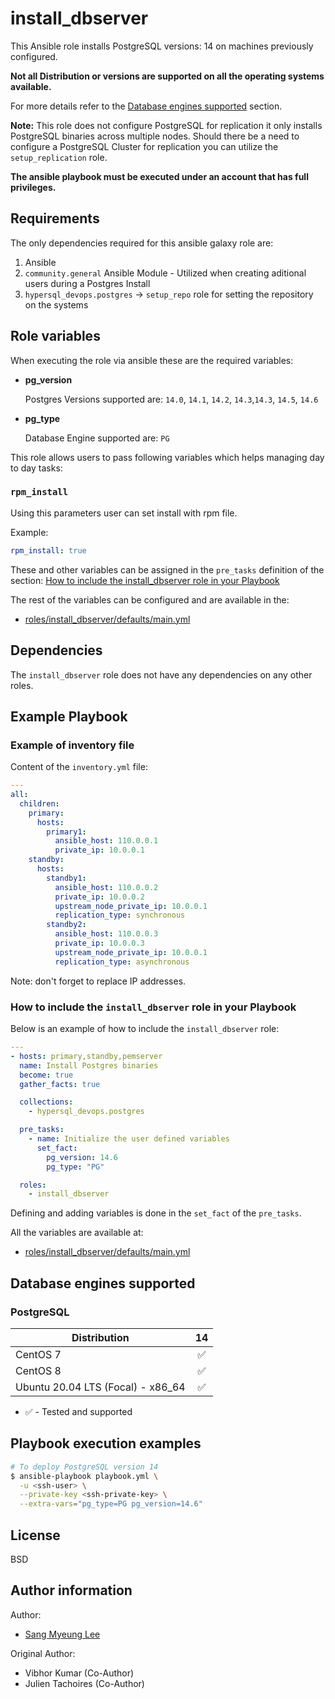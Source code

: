 # install_dbserver

This Ansible role installs PostgreSQL versions: 14 on machines previously configured.

**Not all Distribution or versions are supported on all the operating systems
available.**

For more details refer to the
[Database engines supported](#database-engines-supported) section.

**Note:**
This role does not configure PostgreSQL for replication it only installs PostgreSQL binaries across multiple nodes.
Should there be a need to configure a PostgreSQL Cluster for replication you can utilize the `setup_replication` role.

**The ansible playbook must be executed under an account that has full
privileges.**

## Requirements

The only dependencies required for this ansible galaxy role are:

1. Ansible
2. `community.general` Ansible Module - Utilized when creating aditional
   users during a Postgres Install
3. `hypersql_devops.postgres` -> `setup_repo` role for
   setting the repository on the systems

## Role variables

When executing the role via ansible these are the required variables:

- **pg_version**

  Postgres Versions supported are: `14.0`, `14.1`, `14.2`, `14.3`,`14.3`, `14.5`, `14.6`

- **pg_type**

  Database Engine supported are: `PG`

This role allows users to pass following variables which helps managing day to
day tasks:

### `rpm_install`

Using this parameters user can set install with rpm file.

Example:

```yaml
rpm_install: true
```

These and other variables can be assigned in the `pre_tasks` definition of the
section: [How to include the install_dbserver role in your Playbook](#how-to-include-the-install_dbserver-role-in-your-playbook)

The rest of the variables can be configured and are available in the:

- [roles/install_dbserver/defaults/main.yml](./defaults/main.yml)

## Dependencies

The `install_dbserver` role does not have any dependencies on any other roles.

## Example Playbook

### Example of inventory file

Content of the `inventory.yml` file:

```yaml
---
all:
  children:
    primary:
      hosts:
        primary1:
          ansible_host: 110.0.0.1
          private_ip: 10.0.0.1
    standby:
      hosts:
        standby1:
          ansible_host: 110.0.0.2
          private_ip: 10.0.0.2
          upstream_node_private_ip: 10.0.0.1
          replication_type: synchronous
        standby2:
          ansible_host: 110.0.0.3
          private_ip: 10.0.0.3
          upstream_node_private_ip: 10.0.0.1
          replication_type: asynchronous
```

Note: don't forget to replace IP addresses.

### How to include the `install_dbserver` role in your Playbook

Below is an example of how to include the `install_dbserver` role:

```yaml
---
- hosts: primary,standby,pemserver
  name: Install Postgres binaries
  become: true
  gather_facts: true

  collections:
    - hypersql_devops.postgres

  pre_tasks:
    - name: Initialize the user defined variables
      set_fact:
        pg_version: 14.6
        pg_type: "PG"

  roles:
    - install_dbserver
```

Defining and adding variables is done in the `set_fact` of the `pre_tasks`.

All the variables are available at:

- [roles/install_dbserver/defaults/main.yml](./defaults/main.yml)

## Database engines supported

### PostgreSQL

| Distribution                      |         14         |
| --------------------------------- | :----------------: |
| CentOS 7                          | :white_check_mark: |
| CentOS 8                          | :white_check_mark: |
| Ubuntu 20.04 LTS (Focal) - x86_64 | :white_check_mark: |

- :white_check_mark: - Tested and supported

## Playbook execution examples

```bash
# To deploy PostgreSQL version 14
$ ansible-playbook playbook.yml \
  -u <ssh-user> \
  --private-key <ssh-private-key> \
  --extra-vars="pg_type=PG pg_version=14.6"
```

## License

BSD

## Author information

Author:

- [Sang Myeung Lee](https://github.com/sungmu1)

Original Author:

- Vibhor Kumar (Co-Author)
- Julien Tachoires (Co-Author)
